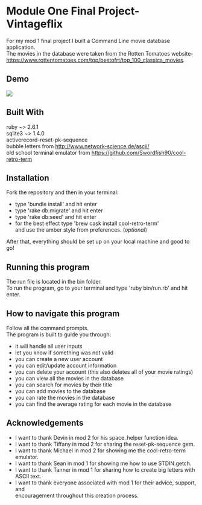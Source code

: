 # Module One Final Project- Vintageflix 

For my mod 1 final project I built a Command Line movie database application.<br>
The movies in the database were taken from the Rotten Tomatoes website- https://www.rottentomatoes.com/top/bestofrt/top_100_classics_movies.

## Demo

![](VintageflixApp.gif)

## Built With

ruby ~> 2.6.1<br>
sqlite3 ~> 1.4.0<br>
activerecord-reset-pk-sequence<br>
bubble letters from http://www.network-science.de/ascii/<br>
old school terminal emulator from https://github.com/Swordfish90/cool-retro-term<br>

## Installation 

Fork the repository and then in your terminal:<br> 
- type 'bundle install' and hit enter<br>
- type 'rake db:migrate' and hit enter<br>
- type 'rake db:seed' and hit enter<br>
- for the best effect type 'brew cask install cool-retro-term'<br> 
and use the amber style from preferences. (*optional*)

After that, everything should be set up on your local machine and good to go!<br>

## Running this program

The run file is located in the bin folder.<br>
To run the program, go to your terminal and type 'ruby bin/run.rb' and hit enter.<br>

## How to navigate this program

Follow all the command prompts.<br>
The program is built to guide you through:<br>
- it will handle all user inputs<br>
- let you know if something was not valid<br>
- you can create a new user account<br>
- you can edit/update account information<br> 
- you can delete your account (this also deletes all of your movie ratings)<br>
- you can view all the movies in the database<br>
- you can search for movies by their title<br>
- you can add movies to the database<br>
- you can rate the movies in the database<br>
- you can find the average rating for each movie in the database<br>

## Acknowledgements 

- I want to thank Devin in mod 2 for his space_helper function idea.<br>
- I want to thank Tiffany in mod 2 for sharing the reset-pk-sequence gem.<br>
- I want to thank Michael in mod 2 for showing me the cool-retro-term emulator.<br>
- I want to thank Sean in mod 1 for showing me how to use STDIN.getch.<br> 
- I want to thank Tanner in mod 1 for sharing how to create big letters with<br> ASCII text.<br>
- I want to thank everyone associated with mod 1 for their advice, support, and<br>
encouragement throughout this creation process.<br> 



